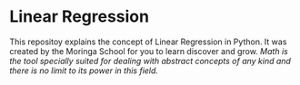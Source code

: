 # Linear Regression
This repositoy explains the concept of Linear Regression in Python. It was created by the Moringa School for you to learn discover and grow. *Math is the tool specially suited for dealing with abstract concepts of any kind and there is no limit to its power in this field.* 
